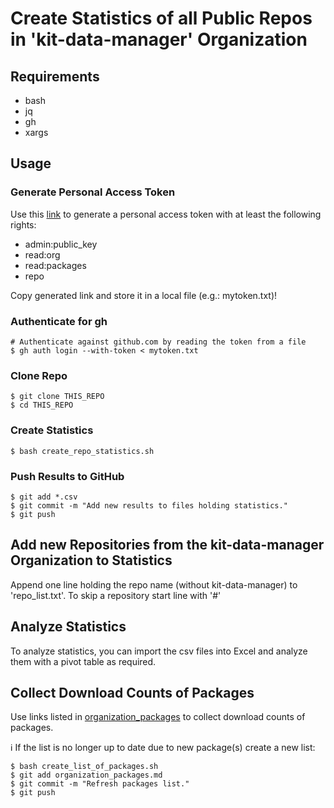 # Create Statistics of all Public Repos in 'kit-data-manager' Organization
## Requirements
- bash
- jq
- gh
- xargs

## Usage
### Generate Personal Access Token
Use this [link](https://github.com/settings/tokens) to generate a personal access token with
at least the following rights: 
- admin:public_key
- read:org
- read:packages
- repo

Copy generated link and store it in a local file (e.g.: mytoken.txt)!

### Authenticate for gh
```
# Authenticate against github.com by reading the token from a file
$ gh auth login --with-token < mytoken.txt
```
### Clone Repo
```
$ git clone THIS_REPO
$ cd THIS_REPO
```
### Create Statistics
```
$ bash create_repo_statistics.sh
```
### Push Results to GitHub
```
$ git add *.csv
$ git commit -m "Add new results to files holding statistics."
$ git push
```

## Add new Repositories from the kit-data-manager Organization to Statistics
Append one line holding the repo name (without kit-data-manager) to 'repo_list.txt'.
To skip a repository start line with '#'

## Analyze Statistics
To analyze statistics, you can import the csv files into Excel and analyze them with a pivot table
as required.

## Collect Download Counts of Packages
Use links listed in [organization_packages](organization_packages.md) to collect download counts
of packages. 

:information_source: If the list is no longer up to date due to new package(s) create a new list:

```
$ bash create_list_of_packages.sh
$ git add organization_packages.md
$ git commit -m "Refresh packages list."
$ git push
```

